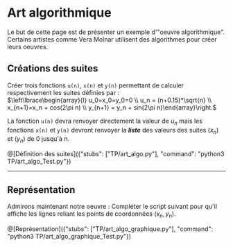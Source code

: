 # Art algorithmique

Le but de cette page est de présenter un exemple d'"oeuvre algorithmique". Certains artistes comme Vera Molnar utilisent des algorithmes pour créer leurs oeuvres. 

## Créations des suites 

Créer trois fonctions `u(n)`, `x(n)` et `y(n)` permettant de calculer respectivement les suites définies par :  
$`\left\lbrace\begin{array}{l} u_0=x_0=y_0=0 \\ u_n = (n+0.15)*\sqrt{n} \\ x_{n+1}=x_n + cos(2\pi n) \\ y_{n+1} = y_n + sin(2\pi n)\end{array}\right.`$

La fonction `u(n)` devra renvoyer directement la valeur de $`u_n`$ mais les fonctions `x(n)` et `y(n)` devront renvoyer la ***liste*** des valeurs des suites $`(x_n)`$ et $`(y_n)`$ de 0 jusqu'à n.

@[Définition des suites]({"stubs": ["TP/art_algo.py"], "command": "python3 TP/art_algo_Test.py"})

---

## Représentation

Admirons maintenant notre oeuvre : Compléter le script suivant pour qu'il affiche les lignes reliant les points de coordonnées $`(x_n,y_n)`$. 

@[Représentation]({"stubs": ["TP/art_algo_graphique.py"], "command": "python3 TP/art_algo_graphique_Test.py"})

